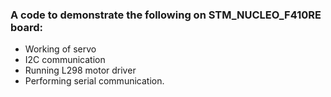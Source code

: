  ### A code to demonstrate the following on STM_NUCLEO_F410RE board:
* Working of servo
* I2C communication
* Running L298 motor driver
* Performing serial communication. 

